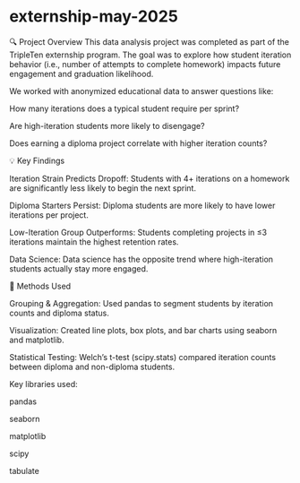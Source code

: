 # externship-may-2025

🔍 Project Overview
This data analysis project was completed as part of the TripleTen externship program. The goal was to explore how student iteration behavior (i.e., number of attempts to complete homework) impacts future engagement and graduation likelihood.

We worked with anonymized educational data to answer questions like:

How many iterations does a typical student require per sprint?

Are high-iteration students more likely to disengage?

Does earning a diploma project correlate with higher iteration counts?

💡 Key Findings

Iteration Strain Predicts Dropoff: Students with 4+ iterations on a homework are significantly less likely to begin the next sprint.

Diploma Starters Persist: Diploma students are more likely to have lower iterations per project.

Low-Iteration Group Outperforms: Students completing projects in ≤3 iterations maintain the highest retention rates.

Data Science: Data science has the opposite trend where high-iteration students actually stay more engaged.

🧪 Methods Used

Grouping & Aggregation: Used pandas to segment students by iteration counts and diploma status.

Visualization: Created line plots, box plots, and bar charts using seaborn and matplotlib.

Statistical Testing: Welch’s t-test (scipy.stats) compared iteration counts between diploma and non-diploma students.

Key libraries used:

pandas

seaborn

matplotlib

scipy

tabulate
